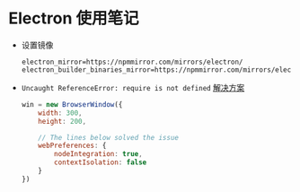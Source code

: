 # Electron 使用笔记

- 设置镜像

  ```text
  electron_mirror=https://npmmirror.com/mirrors/electron/
  electron_builder_binaries_mirror=https://npmmirror.com/mirrors/electron_builder_binaries_mirror/
  ```

- `Uncaught ReferenceError: require is not defined` [解决方案][1]

  ```javascript
  win = new BrowserWindow({
      width: 300,
      height: 200,

      // The lines below solved the issue
      webPreferences: {
          nodeIntegration: true,
          contextIsolation: false
      }
  })
  ```

  [1]: https://stackoverflow.com/a/56342771
